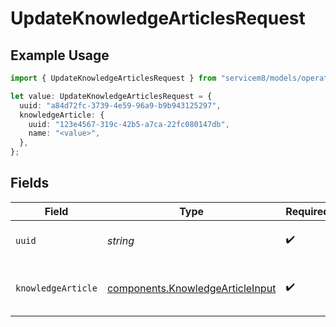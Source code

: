 # UpdateKnowledgeArticlesRequest

## Example Usage

```typescript
import { UpdateKnowledgeArticlesRequest } from "servicem8/models/operations";

let value: UpdateKnowledgeArticlesRequest = {
  uuid: "a84d72fc-3739-4e59-96a9-b9b943125297",
  knowledgeArticle: {
    uuid: "123e4567-319c-42b5-a7ca-22fc080147db",
    name: "<value>",
  },
};
```

## Fields

| Field                                                                                | Type                                                                                 | Required                                                                             | Description                                                                          |
| ------------------------------------------------------------------------------------ | ------------------------------------------------------------------------------------ | ------------------------------------------------------------------------------------ | ------------------------------------------------------------------------------------ |
| `uuid`                                                                               | *string*                                                                             | :heavy_check_mark:                                                                   | UUID of the Knowledge Article                                                        |
| `knowledgeArticle`                                                                   | [components.KnowledgeArticleInput](../../models/components/knowledgearticleinput.md) | :heavy_check_mark:                                                                   | Knowledge Article fields to update                                                   |
